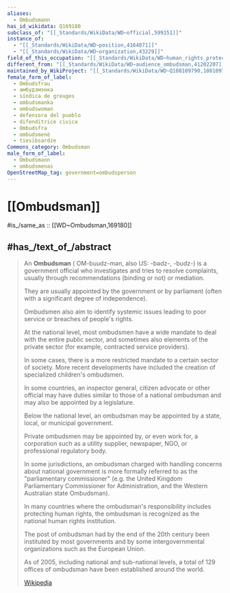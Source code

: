 ```yaml
---
aliases:
  - Ombudsmann
has_id_wikidata: Q169180
subclass_of: "[[_Standards/WikiData/WD~official,599151]]"
instance_of:
  - "[[_Standards/WikiData/WD~position,4164871]]"
  - "[[_Standards/WikiData/WD~organization,43229]]"
field_of_this_occupation: "[[_Standards/WikiData/WD~human_rights_protection,22674784]]"
different_from: "[[_Standards/WikiData/WD~audience_ombudsman,41202207]]"
maintained_by_WikiProject: "[[_Standards/WikiData/WD~Q108109790,108109790]]"
female_form_of_label:
  - Ombudsfrau
  - амбудзмэнка
  - síndica de greuges
  - ombudsmanka
  - ombudswoman
  - defensora del pueblo
  - difenditrice civica
  - Ombudsfra
  - ombudsmenė
  - tiesībsardze
Commons_category: Ombudsman
male_form_of_label:
  - Ombudsmann
  - ombudsmenas
OpenStreetMap_tag: government=ombudsperson
---
```


# [[Ombudsman]] 

#is_/same_as :: [[WD~Ombudsman,169180]] 

## #has_/text_of_/abstract 

> An **Ombudsman** ( OM-buudz-mən, also US:  -⁠bədz-, -⁠budz-) is a government official 
> who investigates and tries to resolve complaints, 
> usually through recommendations (binding or not) or mediation. 
> 
> They are usually appointed by the government or by parliament 
> (often with a significant degree of independence).
>
> Ombudsmen also aim to identify systemic issues 
> leading to poor service or breaches of people's rights. 
> 
> At the national level, most ombudsmen have a wide mandate to deal with 
> the entire public sector, and sometimes also elements of the private sector 
> (for example, contracted service providers). 
> 
> In some cases, there is a more restricted mandate to a certain sector of society. 
> More recent developments have included the creation of specialized children's ombudsmen.
>
> In some countries, an inspector general, citizen advocate or other official 
> may have duties similar to those of a national ombudsman 
> and may also be appointed by a legislature. 
> 
> Below the national level, an ombudsman 
> may be appointed by a state, local, or municipal government. 
> 
> Private ombudsmen may be appointed by, or even work for, a corporation 
> such as a utility supplier, newspaper, NGO, or professional regulatory body.
>
> In some jurisdictions, 
> an ombudsman charged with handling concerns about national government 
> is more formally referred to as the "parliamentary commissioner" 
> (e.g. the United Kingdom Parliamentary Commissioner for Administration, 
> and the Western Australian state Ombudsman). 
> 
> In many countries where the ombudsman's responsibility includes protecting human rights, the ombudsman is recognized as the national human rights institution. 
> 
> The post of ombudsman had by the end of the 20th century been instituted 
> by most governments and by some intergovernmental organizations 
> such as the European Union. 
> 
> As of 2005, including national and sub-national levels, 
> a total of 129 offices of ombudsman have been established around the world.
>
> [Wikipedia](https://en.wikipedia.org/wiki/Ombudsman) 

